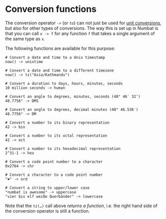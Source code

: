 # Conversion functions

The conversion operator `->` (or `to`) can not just be used for [unit conversions](./unit-conversions.md), but also for other types of conversions.
The way this is set up in Numbat is that you can call `x -> f` for any function `f` that takes a single argument of the same type as `x`.

The following functions are available for this purpose:

```nbt
# Convert a date and time to a Unix timestamp
now() -> unixtime

# Convert a date and time to a different timezone
now() -> tz("Asia/Kathmandu")

# Convert a duration to days, hours, minutes, seconds
10 million seconds -> human

# Convert an angle to degrees, minutes, seconds (48° 46′ 32″)
48.7756° -> DMS

# Convert an angle to degrees, decimal minutes (48° 46.536′)
48.7756° -> DM

# Convert a number to its binary representation
42 -> bin

# Convert a number to its octal representation
42 -> oct

# Convert a number to its hexadecimal representation
2^31-1 -> hex

# Convert a code point number to a character
0x2764 -> chr

# Convert a character to a code point number
"❤" -> ord

# Convert a string to upper/lower case
"numbat is awesome" -> uppercase
"vier bis elf weiße Querbänder" -> lowercase
```

Note that the `tz(…)` call above *returns a function*, i.e. the right hand side of
the conversion operator is still a function.
